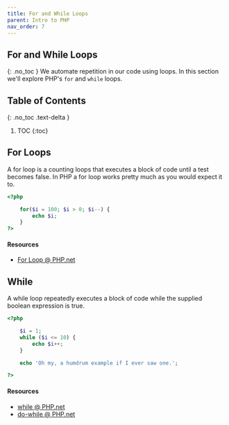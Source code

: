 ```yaml
---
title: For and While Loops 
parent: Intro to PHP
nav_order: 7
---
```


## For and While Loops
{: .no_toc }
We automate repetition in our code using loops. In this section we'll explore PHP's `for` and `while` loops.

<!-- prettier-ignore-start -->
## Table of Contents
{: .no_toc .text-delta }  

1. TOC
{:toc}
<!-- prettier-ignore-end -->

## For Loops

A for loop is a counting loops that executes a block of code until a test becomes false. In PHP a for loop works pretty much as you would expect it to.

```php
<?php

    for($i = 100; $i > 0; $i--) {
        echo $i;
    }
?>
```

#### Resources

- [For Loop @ PHP.net](http://ca3.php.net/manual/en/control-structures.for.php)

## While

A while loop repeatedly executes a block of code while the supplied boolean expression is true.

```php
<?php

    $i = 1;
    while ($i <= 10) {
        echo $i++;
    }

    echo 'Oh my, a humdrum example if I ever saw one.';

?>
```

#### Resources

- [while @ PHP.net](http://ca3.php.net/while)
- [do-while @ PHP.net](http://us3.php.net/manual/en/control-structures.do.while.php)
